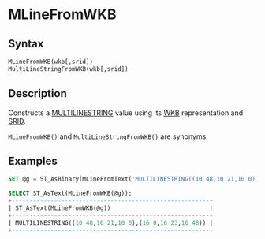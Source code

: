 # MLineFromWKB

## Syntax

```sql
MLineFromWKB(wkb[,srid])
MultiLineStringFromWKB(wkb[,srid])
```

## Description

Constructs a [MULTILINESTRING](/sql-statements-structure/geographic-geometric-features/geometry-constructors/multilinestring/) value using its [WKB](/sql-statements-structure/geographic-geometric-features/wkb/well-known-binary-wkb-format/)  representation and [SRID](/kb/en/srid/).

`MLineFromWKB()` and `MultiLineStringFromWKB()` are synonyms.

## Examples

```sql
SET @g = ST_AsBinary(MLineFromText('MULTILINESTRING((10 48,10 21,10 0),(16 0,16 23,16 48))'));

SELECT ST_AsText(MLineFromWKB(@g));
+--------------------------------------------------------+
| ST_AsText(MLineFromWKB(@g))                            |
+--------------------------------------------------------+
| MULTILINESTRING((10 48,10 21,10 0),(16 0,16 23,16 48)) |
+--------------------------------------------------------+
```